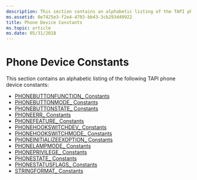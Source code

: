 ```yaml
---
description: This section contains an alphabetic listing of the TAPI phone device constants.
ms.assetid: 0e7425e3-f2e4-4703-bb43-3cb293d49922
title: Phone Device Constants
ms.topic: article
ms.date: 05/31/2018
---
```


# Phone Device Constants

This section contains an alphabetic listing of the following TAPI phone device constants:

-   [PHONEBUTTONFUNCTION\_ Constants](phonebuttonfunction--constants.md)
-   [PHONEBUTTONMODE\_ Constants](phonebuttonmode--constants.md)
-   [PHONEBUTTONSTATE\_ Constants](phonebuttonstate--constants.md)
-   [PHONEERR\_ Constants](phoneerr--constants.md)
-   [PHONEFEATURE\_ Constants](phonefeature--constants.md)
-   [PHONEHOOKSWITCHDEV\_ Constants](phonehookswitchdev--constants.md)
-   [PHONEHOOKSWITCHMODE\_ Constants](phonehookswitchmode--constants.md)
-   [PHONEINITIALIZEEXOPTION\_ Constants](phoneinitializeexoption--constants.md)
-   [PHONELAMPMODE\_ Constants](phonelampmode--constants.md)
-   [PHONEPRIVILEGE\_ Constants](phoneprivilege--constants.md)
-   [PHONESTATE\_ Constants](phonestate--constants.md)
-   [PHONESTATUSFLAGS\_ Constants](phonestatusflags--constants.md)
-   [STRINGFORMAT\_ Constants](stringformat--constants.md)

 

 




